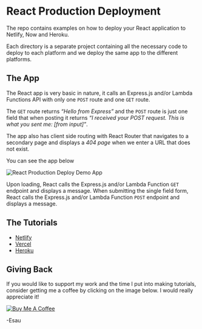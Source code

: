# React Production Deployment

The repo contains examples on how to deploy your React application to Netlify, Now and Heroku.

Each directory is a separate project containing all the necessary code to deploy to each platform and we deploy the same app to the different platforms.

## The App

The React app is very basic in nature, it calls an Express.js and/or Lambda Functions API with only one `POST` route and one `GET` route.

The `GET` route returns _“Hello from Express”_ and the `POST` route is just one field that when posting it returns _“I received your POST request. This is what you sent me: [from input]”_.

The app also has client side routing with React Router that navigates to a secondary page and displays a _404 page_ when we enter a URL that does not exist.

You can see the app below

![React Production Deploy Demo App](https://i.imgur.com/AcPRAN1.gif "React Production Deploy Demo App")

Upon loading, React calls the Express.js and/or Lambda Function `GET` endpoint and displays a message. When submitting the single field form, React calls the Express.js and/or Lambda Function `POST` endpoint and displays a message.

## The Tutorials

- [Netlify](https://esausilva.com/2020/07/26/deploy-a-production-react-app-to-netlify/)
- [Vercel](https://esausilva.com/2020/07/26/deploy-a-production-react-app-to-vercel/)
- [Heroku](https://esausilva.com/2020/07/26/deploy-a-production-react-app-to-heroku/)

## Giving Back

If you would like to support my work and the time I put into making tutorials, consider getting me a coffee by clicking on the image below. I would really appreciate it!

[![Buy Me A Coffee](https://www.buymeacoffee.com/assets/img/custom_images/black_img.png)](https://www.buymeacoffee.com/esausilva)

-Esau
